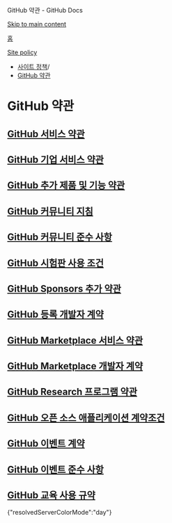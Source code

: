GitHub 약관 - GitHub Docs

[Skip to main content](#main-content)

[홈](/ko)

[Site policy](/ko/site-policy)

* [사이트 정책](/ko/site-policy)/
* [GitHub 약관](/ko/site-policy/github-terms)

GitHub 약관
==========

[GitHub 서비스 약관](/ko/site-policy/github-terms/github-terms-of-service)
----------

[GitHub 기업 서비스 약관](/ko/site-policy/github-terms/github-corporate-terms-of-service)
----------

[GitHub 추가 제품 및 기능 약관](/ko/site-policy/github-terms/github-terms-for-additional-products-and-features)
----------

[GitHub 커뮤니티 지침](/ko/site-policy/github-terms/github-community-guidelines)
----------

[GitHub 커뮤니티 준수 사항](/ko/site-policy/github-terms/github-community-code-of-conduct)
----------

[GitHub 시험판 사용 조건](/ko/site-policy/github-terms/github-pre-release-license-terms)
----------

[GitHub Sponsors 추가 약관](/ko/site-policy/github-terms/github-sponsors-additional-terms)
----------

[GitHub 등록 개발자 계약](/ko/site-policy/github-terms/github-registered-developer-agreement)
----------

[GitHub Marketplace 서비스 약관](/ko/site-policy/github-terms/github-marketplace-terms-of-service)
----------

[GitHub Marketplace 개발자 계약](/ko/site-policy/github-terms/github-marketplace-developer-agreement)
----------

[GitHub Research 프로그램 약관](/ko/site-policy/github-terms/github-research-program-terms)
----------

[GitHub 오픈 소스 애플리케이션 계약조건](/ko/site-policy/github-terms/github-open-source-applications-terms-and-conditions)
----------

[GitHub 이벤트 계약](/ko/site-policy/github-terms/github-event-terms)
----------

[GitHub 이벤트 준수 사항](/ko/site-policy/github-terms/github-event-code-of-conduct)
----------

[GitHub 교육 사용 규약](/ko/site-policy/github-terms/github-educational-use-agreement)
----------

{"resolvedServerColorMode":"day"}
